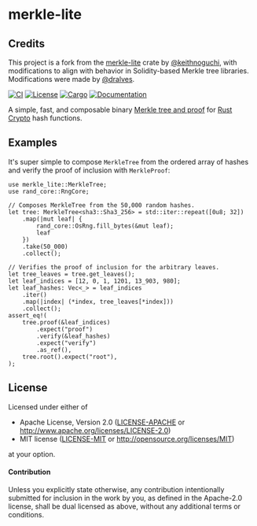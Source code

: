 # merkle-lite

## Credits

This project is a fork from the [merkle-lite](https://github.com/keithnoguchi/merkle-lite) crate by [@keithnoguchi](https://github.com/keithnoguchi), with modifications to align with behavior in Solidity-based Merkle tree libraries. Modifications were made by [@dralves](https://github.com/dralves).

[![CI](https://github.com/keithnoguchi/merkle-lite/actions/workflows/ci.yml/badge.svg)](https://github.com/keithnoguchi/merkle-lite/actions)
[![License](https://img.shields.io/badge/license-Apache--2.0_OR_MIT-blue.svg)](https://github.com/keithnoguchi/merkle-lite)
[![Cargo](https://img.shields.io/crates/v/merkle-lite.svg)](https://crates.io/crates/merkle-lite)
[![Documentation](https://docs.rs/merkle-lite/badge.svg)](https://docs.rs/merkle-lite)

A simple, fast, and composable binary [Merkle tree and proof]
for [Rust Crypto] hash functions.

## Examples

It's super simple to compose `MerkleTree` from the ordered array
of hashes and verify the proof of inclusion with `MerkleProof`:

```
use merkle_lite::MerkleTree;
use rand_core::RngCore;

// Composes MerkleTree from the 50,000 random hashes.
let tree: MerkleTree<sha3::Sha3_256> = std::iter::repeat([0u8; 32])
    .map(|mut leaf| {
        rand_core::OsRng.fill_bytes(&mut leaf);
        leaf
    })
    .take(50_000)
    .collect();

// Verifies the proof of inclusion for the arbitrary leaves.
let tree_leaves = tree.get_leaves();
let leaf_indices = [12, 0, 1, 1201, 13_903, 980];
let leaf_hashes: Vec<_> = leaf_indices
    .iter()
    .map(|index| (*index, tree_leaves[*index]))
    .collect();
assert_eq!(
    tree.proof(&leaf_indices)
        .expect("proof")
        .verify(&leaf_hashes)
        .expect("verify")
        .as_ref(),
    tree.root().expect("root"),
);
```

## License

Licensed under either of

- Apache License, Version 2.0 ([LICENSE-APACHE](LICENSE-APACHE) or http://www.apache.org/licenses/LICENSE-2.0)
- MIT license ([LICENSE-MIT](LICENSE-MIT) or http://opensource.org/licenses/MIT)

at your option.

#### Contribution

Unless you explicitly state otherwise, any contribution intentionally submitted
for inclusion in the work by you, as defined in the Apache-2.0 license, shall be
dual licensed as above, without any additional terms or conditions.

[merkle tree and proof]: https://en.wikipedia.org/wiki/Merkle_tree
[rust crypto]: https://github.com/RustCrypto
